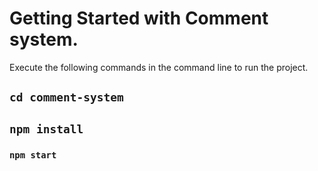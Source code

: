 # Getting Started with Comment system.

Execute the following commands in the command line to run the project.

## `cd comment-system`


## `npm install`


### `npm start`

